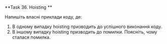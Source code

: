**Task 36. Hoisting **

Напишіть власні приклади коду, де:

1. В одному випадку hoisting призводить до успішного виконання коду.
2. В іншому випадку hoisting призводить до помилки. Поясніть, чому сталася помилка.